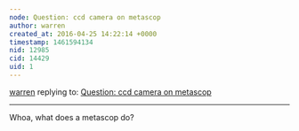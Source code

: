 ```yaml
---
node: Question: ccd camera on metascop
author: warren
created_at: 2016-04-25 14:22:14 +0000
timestamp: 1461594134
nid: 12985
cid: 14429
uid: 1
---
```




[warren](../profile/warren) replying to: [Question: ccd camera on metascop](../notes/leanr/04-15-2016/question-ccd-camera-on-metascop)

----
Whoa, what does a metascop do?